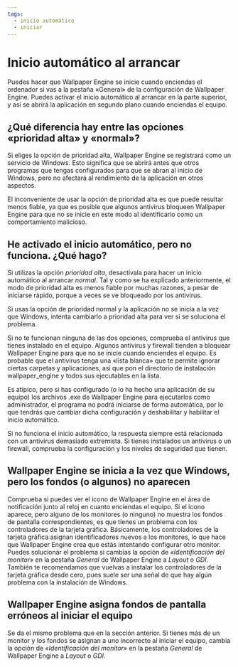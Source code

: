 ```yaml
---
tags:
  - inicio automático
  - iniciar
---
```


# Inicio automático al arrancar

Puedes hacer que Wallpaper Engine se inicie cuando enciendas el ordenador si vas a la pestaña «General» de la configuración de Wallpaper Engine. Puedes activar el inicio automático al arrancar en la parte superior, y así se abrirá la aplicación en segundo plano cuando enciendas el equipo.

## ¿Qué diferencia hay entre las opciones «prioridad alta» y «normal»?

Si eliges la opción de prioridad alta, Wallpaper Engine se registrará como un servicio de Windows. Esto significa que se abrirá antes que otros programas que tengas configurados para que se abran al inicio de Windows, pero no afectará al rendimiento de la aplicación en otros aspectos.

El inconveniente de usar la opción de prioridad alta es que puede resultar menos fiable, ya que es posible que algunos antivirus bloqueen Wallpaper Engine para que no se inicie en este modo al identificarlo como un comportamiento malicioso.

## He activado el inicio automático, pero no funciona. ¿Qué hago?

Si utilizas la opción *prioridad alta*, desactívala para hacer un inicio automático al arrancar *normal*. Tal y como se ha explicado anteriormente, el modo de prioridad alta es menos fiable por muchas razones, a pesar de iniciarse rápido, porque a veces se ve bloqueado por los antivirus.

Si usas la opción de prioridad normal y la aplicación no se inicia a la vez que Windows, intenta cambiarlo a prioridad alta para ver si se soluciona el problema.

Si no te funcionan ninguna de las dos opciones, comprueba el antivirus que tienes instalado en el equipo. Algunos antivirus y firewall tienden a bloquear Wallpaper Engine para que no se inicie cuando enciendes el equipo. Es probable que el antivirus tenga una «lista blanca» que te permite ignorar ciertas carpetas y aplicaciones, así que pon el directorio de instalación wallpaper_engine y todos sus ejecutables en la lista.

Es atípico, pero si has configurado (o lo ha hecho una aplicación de su equipo) los archivos .exe de Wallpaper Engine para ejecutarlos como administrador, el programa no podrá iniciarse de forma automática, por lo que tendrás que cambiar dicha configuración y deshabilitar y habilitar el inicio automático.

Si no funciona el inicio automático, la respuesta siempre está relacionada con un antivirus demasiado extremista. Si tienes instalados un antivirus o un firewall, comprueba la configuración y los niveles de seguridad que tienen.

## Wallpaper Engine se inicia a la vez que Windows, pero los fondos (o algunos) no aparecen

 Comprueba si puedes ver el icono de Wallpaper Engine en el área de notificación junto al reloj en cuanto enciendas el equipo. Si el icono aparece, pero alguno de los monitores (o ninguno) no muestra los fondos de pantalla correspondientes, es que tienes un problema con los controladores de la tarjeta gráfica. Básicamente, los controladores de la tarjeta gráfica asignan identificadores nuevos a los monitores, lo que hace que Wallpaper Engine crea que estás intentando configurar otro monitor. Puedes solucionar el problema si cambias la opción de *«Identificación del monitor»* en la pestaña *General* de Wallpaper Engine a *Layout* o *GDI*. También te recomendamos que vuelvas a instalar los controladores de la tarjeta gráfica desde cero, pues suele ser una señal de que hay algún problema con la instalación de Windows.

 ## Wallpaper Engine asigna fondos de pantalla erróneos al iniciar el equipo

 Se da el mismo problema que en la sección anterior. Si tienes más de un monitor y los fondos se asignan a uno incorrecto al iniciar el equipo, cambia la opción de *«Identificación del monitor»* en la pestaña *General* de Wallpaper Engine a *Layout* o *GDI*.